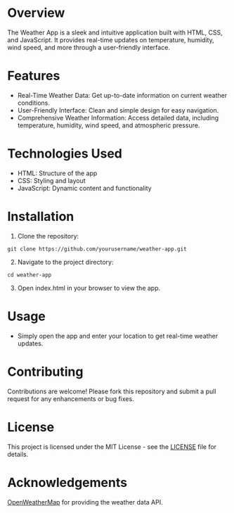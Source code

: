 # Overview
The Weather App is a sleek and intuitive application built with HTML, CSS, and JavaScript. It provides real-time updates on temperature, humidity, wind speed, and more through a user-friendly interface.

# Features
* Real-Time Weather Data: Get up-to-date information on current weather conditions.
* User-Friendly Interface: Clean and simple design for easy navigation.
* Comprehensive Weather Information: Access detailed data, including temperature, humidity, wind speed, and atmospheric pressure.

# Technologies Used
* HTML: Structure of the app
* CSS: Styling and layout
* JavaScript: Dynamic content and functionality

# Installation
1. Clone the repository:
```
git clone https://github.com/yourusername/weather-app.git
```
2. Navigate to the project directory:
```
cd weather-app
```
3. Open index.html in your browser to view the app.

# Usage
* Simply open the app and enter your location to get real-time weather updates.

# Contributing
Contributions are welcome! Please fork this repository and submit a pull request for any enhancements or bug fixes.

# License
This project is licensed under the MIT License - see the [LICENSE](https://github.com/danvluewubley/weather-app/blob/main/LICENSE) file for details.

# Acknowledgements
[OpenWeatherMap](https://openweathermap.org/api) for providing the weather data API.
